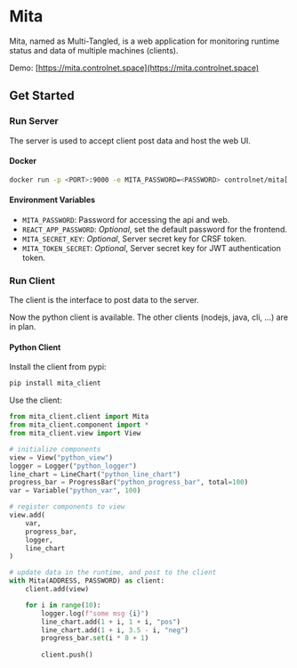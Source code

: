 # Mita

Mita, named as Multi-Tangled, is a web application for monitoring runtime status and data of multiple machines 
(clients).

Demo: [https://mita.controlnet.space](https://mita.controlnet.space)

## Get Started

### Run Server

The server is used to accept client post data and host the web UI.

#### Docker
```bash
docker run -p <PORT>:9000 -e MITA_PASSWORD=<PASSWORD> controlnet/mita[:<VERSION>]
```

#### Environment Variables

- `MITA_PASSWORD`: Password for accessing the api and web.
- `REACT_APP_PASSWORD`: _Optional_, set the default password for the frontend.
- `MITA_SECRET_KEY`: _Optional_, Server secret key for CRSF token.
- `MITA_TOKEN_SECRET`: _Optional_, Server secret key for JWT authentication token.

### Run Client

The client is the interface to post data to the server.

Now the python client is available. The other clients (nodejs, java, cli, ...) are in plan.

#### Python Client

Install the client from pypi:
```bash
pip install mita_client
```

Use the client:
```python
from mita_client.client import Mita
from mita_client.component import *
from mita_client.view import View

# initialize components
view = View("python_view")
logger = Logger("python_logger")
line_chart = LineChart("python_line_chart")
progress_bar = ProgressBar("python_progress_bar", total=100)
var = Variable("python_var", 100)

# register components to view
view.add(
    var,
    progress_bar,
    logger,
    line_chart
)

# update data in the runtime, and post to the client
with Mita(ADDRESS, PASSWORD) as client:
    client.add(view)

    for i in range(10):
        logger.log(f"some msg {i}")
        line_chart.add(1 + i, 1 + i, "pos")
        line_chart.add(1 + i, 3.5 - i, "neg")
        progress_bar.set(i * 8 + 1)
        
        client.push()
```
